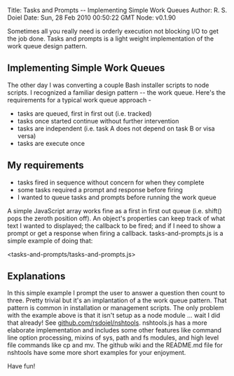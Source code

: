 Title: Tasks and Prompts -- Implementing Simple Work Queues
Author: R. S. Doiel
Date: Sun, 28 Feb 2010 00:50:22 GMT
Node: v0.1.90


Sometimes all you really need is orderly execution not blocking I/O to get the job done.  Tasks and prompts is a light weight implementation of the work queue design pattern.

## Implementing Simple Work Queues

The other day I was converting a couple Bash installer scripts to node scripts. I recognized a familiar design pattern -- the work queue. Here's the requirements for a typical work queue approach -

* tasks are queued, first in first out (i.e. tracked)
* tasks once started continue without further intervention
* tasks are independent (i.e. task A does not depend on task B or visa versa)
* tasks are execute once

## My requirements

* tasks fired in sequence without concern for when they complete
* some tasks required a prompt and response before firing
* I wanted to queue tasks and prompts before running the work queue

A simple JavaScript array works fine as a first in first out queue (i.e. shift() pops the zeroth position off). An object's properties can keep track of what text I wanted to displayed; the callback to be fired; and if I need to show a prompt or get a response when firing a callback. tasks-and-prompts.js is a simple example of doing that:

<tasks-and-prompts/tasks-and-prompts.js>

## Explanations

In this simple example I prompt the user to answer a question then count to three. Pretty trivial but it's an implantation of a the work queue pattern. That pattern is common in installation or management scripts.  The only problem with the example above is that it isn't setup as a node module ... wait I did that already! See [github.com/rsdoiel/nshtools](http://github.com/rsdoiel/nshtools). nshtools.js has a more elaborate implementation and includes some other features like command line option processing, mixins of sys, path and fs modules, and high level file commands like cp and mv. The github wiki and the README.md file for nshtools have some more short examples for your enjoyment.

Have fun!
